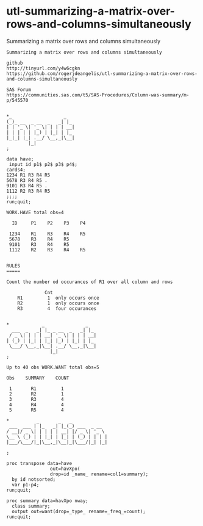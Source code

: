 # utl-summarizing-a-matrix-over-rows-and-columns-simultaneously
Summarizing a matrix over rows and columns simultaneously 

    Summarizing a matrix over rows and columns simultaneously                                                 
                                                                                                              
    github                                                                                                    
    http://tinyurl.com/y4w6cgkn                                                                               
    https://github.com/rogerjdeangelis/utl-summarizing-a-matrix-over-rows-and-columns-simultaneously          
                                                                                                              
    SAS Forum                                                                                                 
    https://communities.sas.com/t5/SAS-Procedures/Column-was-summary/m-p/545570                               
                                                                                                              
                                                                                                              
    *_                   _                                                                                    
    (_)_ __  _ __  _   _| |_                                                                                  
    | | '_ \| '_ \| | | | __|                                                                                 
    | | | | | |_) | |_| | |_                                                                                  
    |_|_| |_| .__/ \__,_|\__|                                                                                 
            |_|                                                                                               
    ;                                                                                                         
                                                                                                              
    data have;                                                                                                
     input id p1$ p2$ p3$ p4$;                                                                                
    cards4;                                                                                                   
    1234 R1 R3 R4 R5                                                                                          
    5678 R3 R4 R5 .                                                                                           
    9101 R3 R4 R5 .                                                                                           
    1112 R2 R3 R4 R5                                                                                          
    ;;;;                                                                                                      
    run;quit;                                                                                                 
                                                                                                              
    WORK.HAVE total obs=4                                                                                     
                                                                                                              
      ID     P1    P2    P3    P4                                                                             
                                                                                                              
     1234    R1    R3    R4    R5                                                                             
     5678    R3    R4    R5                                                                                   
     9101    R3    R4    R5                                                                                   
     1112    R2    R3    R4    R5                                                                             
                                                                                                              
                                                                                                              
    RULES                                                                                                     
    =====                                                                                                     
                                                                                                              
    Count the number od occurances of R1 over all column and rows                                             
                                                                                                              
                  Cnt                                                                                         
        R1         1  only occurs once                                                                        
        R2         1  only occurs once                                                                        
        R3         4  four occurances                                                                         
                                                                                                              
                                                                                                              
    *            _               _                                                                            
      ___  _   _| |_ _ __  _   _| |_                                                                          
     / _ \| | | | __| '_ \| | | | __|                                                                         
    | (_) | |_| | |_| |_) | |_| | |_                                                                          
     \___/ \__,_|\__| .__/ \__,_|\__|                                                                         
                    |_|                                                                                       
    ;                                                                                                         
                                                                                                              
    Up to 40 obs WORK.WANT total obs=5                                                                        
                                                                                                              
    Obs    SUMMARY    COUNT                                                                                   
                                                                                                              
     1       R1         1                                                                                     
     2       R2         1                                                                                     
     3       R3         4                                                                                     
     4       R4         4                                                                                     
     5       R5         4                                                                                     
                                                                                                              
    *          _       _   _                                                                                  
     ___  ___ | |_   _| |_(_) ___  _ __                                                                       
    / __|/ _ \| | | | | __| |/ _ \| '_ \                                                                      
    \__ \ (_) | | |_| | |_| | (_) | | | |                                                                     
    |___/\___/|_|\__,_|\__|_|\___/|_| |_|                                                                     
                                                                                                              
    ;                                                                                                         
                                                                                                              
    proc transpose data=have                                                                                  
                    out=havXpo(                                                                               
                    drop=id _name_ rename=col1=summary);                                                      
      by id notsorted;                                                                                        
      var p1-p4;                                                                                              
    run;quit;                                                                                                 
                                                                                                              
    proc summary data=havXpo nway;                                                                            
      class summary;                                                                                          
      output out=want(drop=_type_ rename=_freq_=count);                                                       
    run;quit;                                                                                                 
                                                                                                              
                                                                                                              
                                                                                                              
